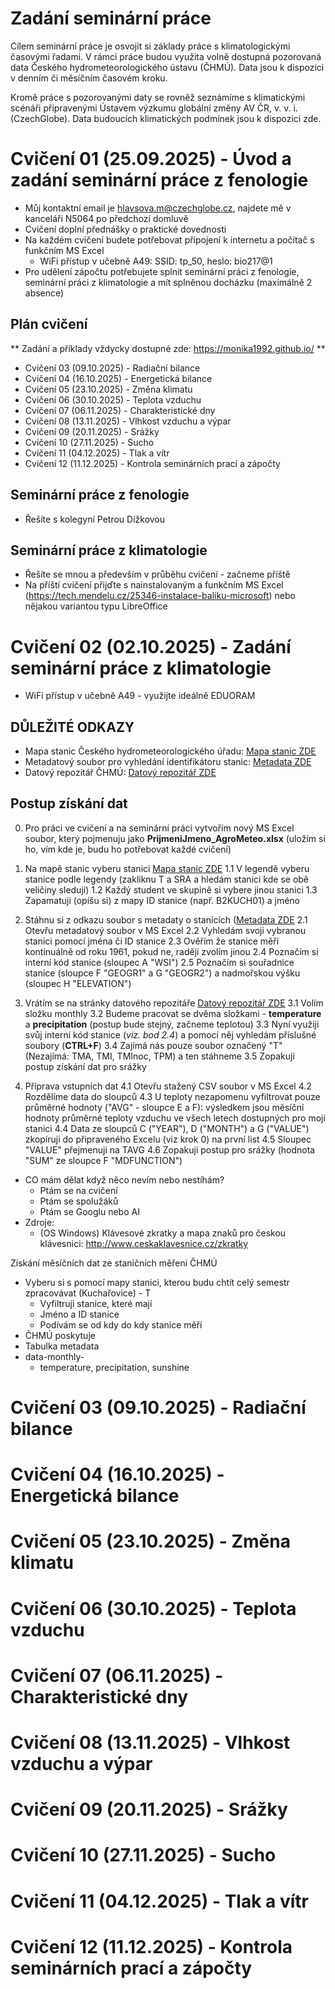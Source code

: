 # Zadání seminární práce
Cílem seminární práce je osvojit si základy práce s klimatologickými časovými řadami. V rámci práce budou využita volně dostupná pozorovaná data Českého hydrometeorologického ústavu (ČHMÚ). Data jsou k dispozici v denním či měsíčním časovém kroku.

Kromě práce s pozorovanými daty se rovněž seznámíme s klimatickými scénáři připravenými Ústavem výzkumu globální změny AV ČR, v. v. i. (CzechGlobe). Data budoucích klimatických podmínek jsou k dispozici zde.

# Cvičení 01 (25.09.2025) - Úvod a zadání seminární práce z fenologie
  - Můj kontaktní email je hlavsova.m@czechglobe.cz, najdete mě v kanceláři N5064 po předchozí domluvě
  - Cvičení doplní přednášky o praktické dovednosti
  - Na každém cvičení budete potřebovat připojení k internetu a počítač s funkčním MS Excel
    - WiFi přístup v učebně A49: SSID: tp_50, heslo: bio217@1
  - Pro udělení zápočtu potřebujete splnit seminární práci z fenologie, seminární práci z klimatologie a mít splněnou docházku (maximálně 2 absence)

## Plán cvičení
** Zadání a příklady vždycky dostupné zde: https://monika1992.github.io/ **
  - Cvičení 03 (09.10.2025) - Radiační bilance
  - Cvičení 04 (16.10.2025) - Energetická bilance
  - Cvičení 05 (23.10.2025) - Změna klimatu
  - Cvičení 06 (30.10.2025) - Teplota vzduchu
  - Cvičení 07 (06.11.2025) - Charakteristické dny
  - Cvičení 08 (13.11.2025) - Vlhkost vzduchu a výpar
  - Cvičení 09 (20.11.2025) - Srážky
  - Cvičení 10 (27.11.2025) - Sucho
  - Cvičení 11 (04.12.2025) - Tlak a vítr
  - Cvičení 12 (11.12.2025) - Kontrola seminárních prací a zápočty

## Seminární práce z fenologie
- Řešíte s kolegyní Petrou Dížkovou

## Seminární práce z klimatologie
- Řešíte se mnou a především v průběhu cvičení - začneme příště
- Na příští cvičení přijďte s nainstalovaným a funkčním MS Excel (https://tech.mendelu.cz/25346-instalace-baliku-microsoft) nebo nějakou variantou typu LibreOffice


# Cvičení 02 (02.10.2025) - Zadání seminární práce z klimatologie

- WiFi přístup v učebně A49 - využijte ideálně EDUORAM

## DŮLEŽITÉ ODKAZY ##
- Mapa stanic Českého hydrometeorologického úřadu: [Mapa stanic ZDE](https://www.chmi.cz/files/portal/docs/poboc/OS/stanice/ShowStations_CZ.html)
- Metadatový soubor pro vyhledání identifikátoru stanic: [Metadata ZDE](https://opendata.chmi.cz/meteorology/climate/historical_csv/metadata/meta1.csv)
- Datový repozitář ČHMÚ: [Datový repozitář ZDE](https://opendata.chmi.cz/meteorology/climate/historical_csv/data/)

## Postup získání dat ##

0. Pro práci ve cvičení a na seminární práci vytvořím nový MS Excel soubor, který pojmenuju jako __PrijmeniJmeno_AgroMeteo.xlsx__ (uložím si ho, vím kde je, budu ho potřebovat každé cvičení)

1. Na mapě stanic vyberu stanici [Mapa stanic ZDE](https://www.chmi.cz/files/portal/docs/poboc/OS/stanice/ShowStations_CZ.html)
  1.1 V legendě vyberu stanice podle legendy (zakliknu T a SRA a hledám stanici kde se obě veličiny sledují)
  1.2 Každý student ve skupině si vybere jinou stanici
  1.3 Zapamatuji (opíšu si) z mapy ID stanice (např. B2KUCH01) a jméno

2. Stáhnu si z odkazu soubor s metadaty o stanicích ([Metadata ZDE](https://opendata.chmi.cz/meteorology/climate/historical_csv/metadata/meta1.csv)
  2.1 Otevřu metadatový soubor v MS Excel
  2.2 Vyhledám svoji vybranou stanici pomocí jména či ID stanice
  2.3 Ověřím že stanice měří kontinuálně od roku 1961, pokud ne, raději zvolím jinou
  2.4 Poznačím si interní kód stanice (sloupec A "WSI")
  2.5 Poznačím si souřadnice stanice (sloupce F "GEOGR1" a G "GEOGR2") a nadmořskou výšku (sloupec H "ELEVATION")

3. Vrátím se na stránky datového repozitáře [Datový repozitář ZDE](https://opendata.chmi.cz/meteorology/climate/historical_csv/data/)
  3.1 Volím složku monthly
  3.2 Budeme pracovat se dvěma složkami - __temperature__ a __precipitation__ (postup bude stejný, začneme teplotou)
  3.3 Nyní využiji svůj interní kód stanice (_viz. bod 2.4_) a pomocí něj vyhledám příslušné soubory (__CTRL+F__)
  3.4 Zajímá nás pouze soubor označený "T" (Nezajímá: TMA, TMI, TMInoc, TPM) a ten stáhneme
  3.5 Zopakuji postup získání dat pro srážky
   
4. Příprava vstupních dat
  4.1 Otevřu stažený CSV soubor v MS Excel
  4.2 Rozdělíme data do sloupců
  4.3 U teploty nezapomenu vyfiltrovat pouze průměrné hodnoty ("AVG" - sloupce E a F): výsledkem jsou měsíční hodnoty průměrné teploty vzduchu ve všech letech dostupných pro moji stanici
  4.4 Data ze sloupců C ("YEAR"), D ("MONTH") a G ("VALUE") zkopíruji do připraveného Excelu (viz krok 0) na první list
  4.5 Sloupec "VALUE" přejmenuji na TAVG
  4.6 Zopakuji postup pro srážky (hodnota "SUM" ze sloupce F "MDFUNCTION")

- CO mám dělat když něco nevím nebo nestíhám?
    - Ptám se na cvičení
    - Ptám se spolužáků
    - Ptám se Googlu nebo AI
- Zdroje:
  - (OS Windows) Klávesové zkratky a mapa znaků pro českou klávesnici: http://www.ceskaklavesnice.cz/zkratky 
 
Získání měsíčních dat ze staničních měření ČHMÚ
- Vyberu si s pomocí mapy stanici, kterou budu chtít celý semestr zpracovávat (Kuchařovice) - T
  - Vyfiltruji stanice, které mají 
  - Jméno a ID stanice
  - Podívám se od kdy do kdy stanice měří
- ČHMÚ poskytuje
- Tabulka metadata
- data-monthly-
  - temperature, precipitation, sunshine   


# Cvičení 03 (09.10.2025) - Radiační bilance

# Cvičení 04 (16.10.2025) - Energetická bilance

# Cvičení 05 (23.10.2025) - Změna klimatu

# Cvičení 06 (30.10.2025) - Teplota vzduchu

# Cvičení 07 (06.11.2025) - Charakteristické dny

# Cvičení 08 (13.11.2025) - Vlhkost vzduchu a výpar

# Cvičení 09 (20.11.2025) - Srážky

# Cvičení 10 (27.11.2025) - Sucho

# Cvičení 11 (04.12.2025) - Tlak a vítr

# Cvičení 12 (11.12.2025) - Kontrola seminárních prací a zápočty


